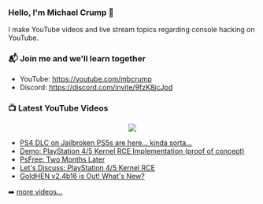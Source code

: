 ### Hello, I'm Michael Crump 👋

I make YouTube videos and live stream topics regarding console hacking on YouTube. 

### 📬 Join me and we'll learn together

- YouTube: https://youtube.com/mbcrump
- Discord: https://discord.com/invite/9fzK8jcJpd

### 📺 Latest YouTube Videos

<div align="center">

[<img src="https://img.shields.io/badge/-Subscribe-red?style=for-the-badge&logo=youtube&logoColor=white"/>](https://www.youtube.com/c/mbcrump?sub_confirmation=1)

</div>

<!-- YOUTUBE:START -->
- [PS4 DLC on Jailbroken PS5s are here... kinda sorta...](https://www.youtube.com/watch?v=k8yru_K0HJM)
- [Demo: PlayStation 4/5 Kernel RCE Implementation &lpar;proof of concept&rpar;](https://www.youtube.com/watch?v=RbGOJGAD0xQ)
- [PsFree: Two Months Later](https://www.youtube.com/watch?v=Dhh8FQxbNVo)
- [Let&#39;s Discuss: PlayStation 4/5 Kernel RCE](https://www.youtube.com/watch?v=ffHAgM-VtzM)
- [GoldHEN v2.4b16 is Out! What&#39;s New?](https://www.youtube.com/watch?v=BtRHzYpzoOE)
<!-- YOUTUBE:END -->

➡️ [more videos...](https://youtube.com/mbcrump)

